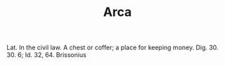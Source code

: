 ---
title: Arca
letter: A
permalink: "/definitions/bld-arca.html"
body: Lat. In the civil law. A chest or coffer; a place for keeping money. Dig. 30.
  30. 6; Id. 32, 64. Brissonius
published_at: '2018-07-07'
source: Black's Law Dictionary 2nd Ed (1910)
layout: post
---